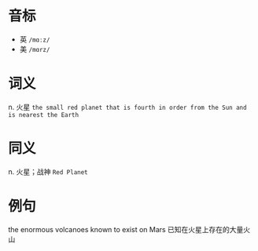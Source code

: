# 音标

- 英 `/mɑːz/`
- 美 `/mɑrz/`

# 词义

n. 火星
`the small red planet that is fourth in order from the Sun and is nearest the Earth`

# 同义

n. 火星；战神
`Red Planet`

# 例句

the enormous volcanoes known to exist on Mars
已知在火星上存在的大量火山


